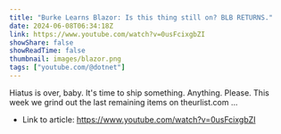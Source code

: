 ```yaml
---
title: "Burke Learns Blazor: Is this thing still on? BLB RETURNS."
date: 2024-06-08T06:34:18Z
link: https://www.youtube.com/watch?v=0usFcixgbZI
showShare: false
showReadTime: false
thumbnail: images/blazor.png
tags: ["youtube.com/@dotnet"]
---
```

Hiatus is over, baby. It's time to ship something. Anything. Please. This week we grind out the last remaining items on theurlist.com ...

- Link to article: https://www.youtube.com/watch?v=0usFcixgbZI
